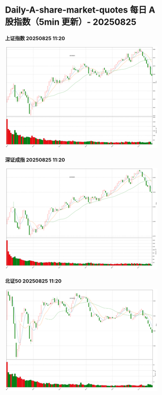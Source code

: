 
# Daily-A-share-market-quotes 每日 A 股指数（5min 更新）- 20250825

### 上证指数 20250825 11:20
![](./fig/2025/8/20250825-sh000001.png)

### 深证成指 20250825 11:20
![](./fig/2025/8/20250825-sz399001.png)

### 北证50 20250825 11:20
![](./fig/2025/8/20250825-bj899050.png)
